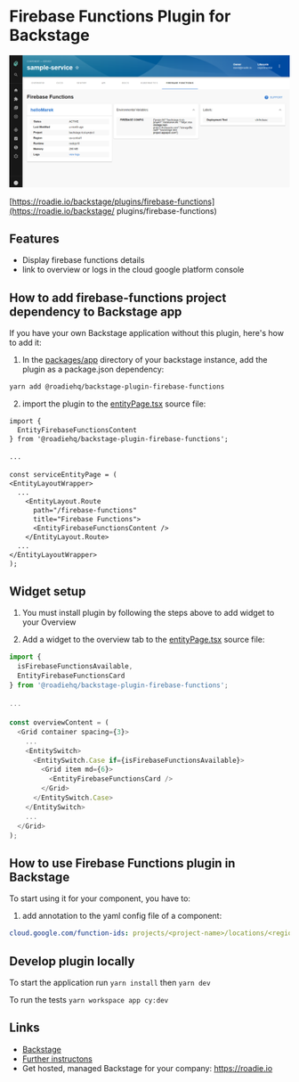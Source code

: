 # Firebase Functions Plugin for Backstage

![details in the Firebase Functions plugin for Backstage](./docs/firebase-function-details.png)

[https://roadie.io/backstage/plugins/firebase-functions](https://roadie.io/backstage/   plugins/firebase-functions)

## Features

- Display firebase functions details
- link to overview or logs in the cloud google platform console

## How to add firebase-functions project dependency to Backstage app

If you have your own Backstage application without this plugin, here's how to add it:

1. In the [packages/app](https://github.com/backstage/backstage/blob/master/packages/app/) directory of your backstage instance, add the plugin as a package.json dependency:

```bash
yarn add @roadiehq/backstage-plugin-firebase-functions
```

2. import the plugin to the [entityPage.tsx](https://github.com/backstage/backstage/blob/master/packages/app/src/components/catalog/EntityPage.tsx) source file:

```tsx
import {
  EntityFirebaseFunctionsContent
} from '@roadiehq/backstage-plugin-firebase-functions';

...

const serviceEntityPage = (
<EntityLayoutWrapper>
  ...
    <EntityLayout.Route 
      path="/firebase-functions"
      title="Firebase Functions">
      <EntityFirebaseFunctionsContent />
    </EntityLayout.Route>
  ...
</EntityLayoutWrapper>
);
```

## Widget setup
1. You must install plugin by following the steps above to add widget to your Overview


2. Add a widget to the overview tab to the [entityPage.tsx](https://github.com/backstage/backstage/blob/master/packages/app/src/components/catalog/EntityPage.tsx) source file:

```ts
import {
  isFirebaseFunctionsAvailable,
  EntityFirebaseFunctionsCard
} from '@roadiehq/backstage-plugin-firebase-functions';

...

const overviewContent = (
  <Grid container spacing={3}>
    ...
    <EntitySwitch>
      <EntitySwitch.Case if={isFirebaseFunctionsAvailable}>
        <Grid item md={6}>
          <EntityFirebaseFunctionsCard />
        </Grid>
      </EntitySwitch.Case>
    </EntitySwitch>
    ...
  </Grid>
);

```

## How to use Firebase Functions plugin in Backstage

To start using it for your component, you have to:

1. add annotation to the yaml config file of a component:

```yml
cloud.google.com/function-ids: projects/<project-name>/locations/<region-name>/functions/<function-name>
```

## Develop plugin locally

To start the application run `yarn install` then `yarn dev`

To run the tests `yarn workspace app cy:dev`

## Links

- [Backstage](https://backstage.io)
- [Further instructons](https://roadie.io/backstage/plugins/firebase-functions/)
- Get hosted, managed Backstage for your company: https://roadie.io
